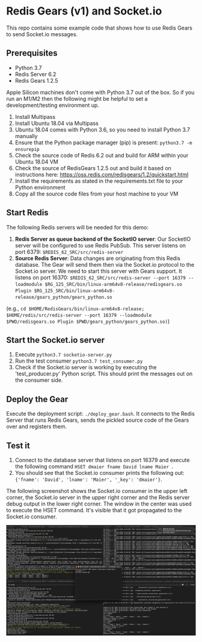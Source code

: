 # Redis Gears (v1) and Socket.io

This repo contains some example code that shows how to use Redis Gears to send Socket.io messages.

## Prerequisites 

* Python 3.7
* Redis Server 6.2
* Redis Gears 1.2.5

Apple Silicon machines don't come with Python 3.7 out of the box. So if you run an M1/M2 then the following might be helpful to set a development/testing environment up.

1. Install Multipass
2. Install Ubuntu 18.04 via Multipass
3. Ubuntu 18.04 comes with Python 3.6, so you need to install Python 3.7 manually
4. Ensure that the Python package manager (pip) is present: `python3.7 -m ensurepip`
5. Check the source code of Redis 6.2 out and build for ARM within your Ubuntu 18.04 VM
6. Check the source of RedisGears 1.2.5 out and build it based on instructions here: https://oss.redis.com/redisgears/1.2/quickstart.html
7. Install the requirements as stated in the requirements.txt file to your Python environment
8. Copy all the source code files from your host machine to your VM

## Start Redis

The following Redis servers will be needed for this demo:

1. **Redis Server as queue backend of the SocketIO server**: Our SocketIO server will be configured to use Redis PubSub. This server listens on port 6379: `$REDIS_62_SRC/src/redis-server`
2. **Source Redis Server**: Data changes are originating from this Redis database. The Gear will send them then via the Socket.io protocol to the Socket.io server. We need to start this server with Gears support. It listens on port 16370: `$REDIS_62_SRC/src/redis-server --port 16379 --loadmodule $RG_125_SRC/bin/linux-arm64v8-release/redisgears.so Plugin $RG_125_SRC/bin/linux-arm64v8-release/gears_python/gears_python.so`

(e.g., `cd $HOME/RedisGears/bin/linux-arm64v8-release; $HOME/redis/src/redis-server --port 16379 --loadmodule $PWD/redisgears.so Plugin $PWD/gears_python/gears_python.so)`)

## Start the Socket.io server

1. Execute `python3.7 socketio-server.py`
2. Run the test consumer `python3.7 test_consumer.py`
3. Check if the Socket.io server is working by executing the 'test_producer.py' Python script. This should print the messages out on the consumer side.

## Deploy the Gear

Execute the deployment script: `./deploy_gear.bash`. It connects to the Redis Server that runs Redis Gears, sends the pickled source code of the Gears over and registers them.

## Test it

1. Connect to the database server that listens on port 16379 and execute the following command `HSET dmaier fname David lname Maier `.
2. You should see that the Socket.io consumer prints the following out: `{'fname': 'David', 'lname': 'Maier', '_key': 'dmaier'}`.


The following screenshot shows the Socket.io consumer in the upper left corner, the Socket.io server in the upper right corner and the Redis server debug output in the lower right corner. The window in the center was used to execute the HSET command. It's visible that it got propagated to the Socket.io consumer.

<img src="./screenshot.png"/>